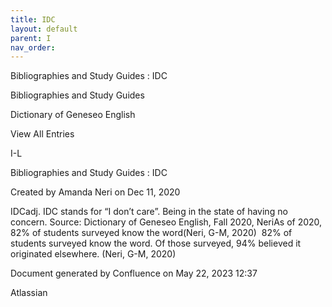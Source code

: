 ```yaml
---
title: IDC
layout: default
parent: I
nav_order:
---
```


Bibliographies and Study Guides : IDC

Bibliographies and Study Guides

Dictionary of Geneseo English

View All Entries

I-L

Bibliographies and Study Guides : IDC

Created by  Amanda Neri on Dec 11, 2020

IDCadj. IDC stands for “I don’t care”. Being in the state of having no concern. Source: Dictionary of Geneseo English, Fall 2020, NeriAs of 2020, 82% of students surveyed know the word(Neri, G-M, 2020)  82% of students surveyed know the word. Of those surveyed, 94% believed it originated elsewhere. (Neri, G-M, 2020)

Document generated by Confluence on May 22, 2023 12:37

Atlassian
